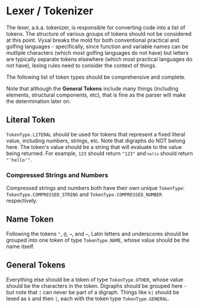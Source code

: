 # Lexer / Tokenizer

The lexer, a.k.a. tokenizer, is responsible for converting code into a list of
tokens. The structure of various groups of tokens should not be considered at
this point. Vyxal breaks the mold for both conventional practical and golfing
languages - specifically, since function and variable names can be mutliple
characters (which most golfing languages do not have) but letters are typically
separate tokens elsewhere (which most practical languages do not have), lexing
rules need to consider the context of things.

The following list of token types should be comprehensive and complete.

Note that although the **General Tokens** include many things (including
elements, structural components, etc), that is fine as the parser will make the
determination later on.

## Literal Token

`TokenType.LITERAL` should be used for tokens that represent a fixed literal
value, including numbers, strings, etc. Note that digraphs do NOT belong here.
The token's value should be a string that will evaluate to the value being
returned. For example, `123` should return `"123"` and <code>`hello`</code>
should return `"'hello'"`.

### Compressed Strings and Numbers

Compressed strings and numbers both have their own unique `TokenType`:
`TokenType.COMPRESSED_STRING` and `TokenType.COMPRESSED_NUMBER` respectively.

## Name Token

Following the tokens `°`, `@`, `→`, and `←`, Latin letters and underscores
should be grouped into one token of type `TokenType.NAME`, whose value should
be the name itself.

## General Tokens

Everything else should be a token of type `TokenType.OTHER`, whose value should
be the characters in the token. Digraphs should be grouped here - but note that
`|` can never be part of a digraph. Things like `k|` should be lexed as `k` and
then `|`, each with the token type `TokenType.GENERAL`.

